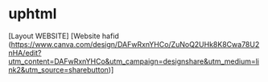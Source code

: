 # uphtml

[Layout WEBSITE] 
[Website hafid (https://www.canva.com/design/DAFwRxnYHCo/ZuNoQ2UHk8K8Cwa78U2nHA/edit?utm_content=DAFwRxnYHCo&utm_campaign=designshare&utm_medium=link2&utm_source=sharebutton)]
